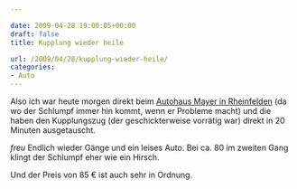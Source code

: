 ```yaml
---

date: 2009-04-28 19:00:05+00:00
draft: false
title: Kupplung wieder heile

url: /2009/04/28/kupplung-wieder-heile/
categories:
- Auto
---
```


Also ich war heute morgen direkt beim [Autohaus Mayer in Rheinfelden](http://www.automayer.com/) (da wo der Schlumpf immer hin kommt, wenn er Probleme macht) und die haben den Kupplungszug (der geschickterweise vorrätig war) direkt in 20 Minuten ausgetauscht.

*freu* Endlich wieder Gänge und ein leises Auto. Bei ca. 80 im zweiten Gang klingt der Schlumpf eher wie ein Hirsch.

Und der Preis von 85 € ist auch sehr in Ordnung.
